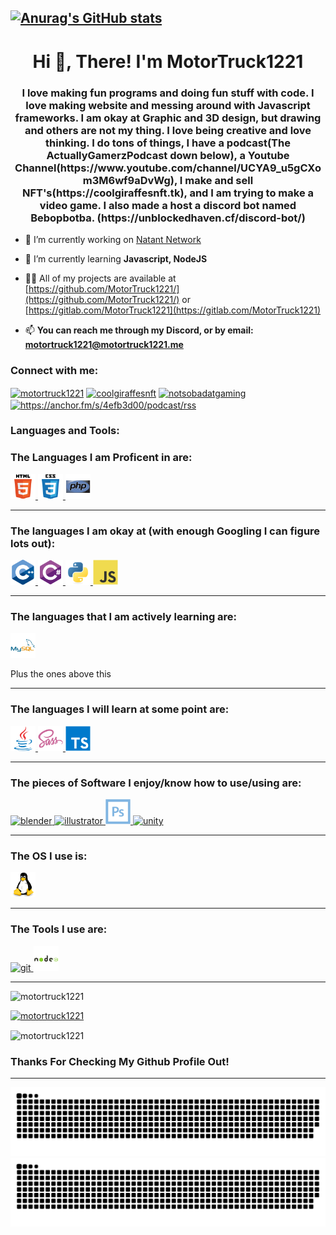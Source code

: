 [![Anurag's GitHub stats](https://github-readme-stats.vercel.app/api?username=MotorTruck1221&show_icons=true&theme=gotham)](https://github.com/anuraghazra/github-readme-stats)
---
<h1 align="center">Hi 👋, There! I'm MotorTruck1221</h1>
<h3 align="center">I love making fun programs and doing fun stuff with code. I love making website and messing around with Javascript frameworks. I am okay at Graphic and 3D design, but drawing and others are not my thing. I love being creative and love thinking. I do tons of things, I have a podcast(The ActuallyGamerzPodcast down below), a Youtube Channel(https://www.youtube.com/channel/UCYA9_u5gCXom3M6wf9aDvWg), I make and sell NFT's(https://coolgiraffesnft.tk), and I am trying to make a video game. I also made a host a discord bot named Bebopbotba. (https://unblockedhaven.cf/discord-bot/)</h3>


- 🔭 I’m currently working on [Natant Network](https://github.com/natant-network)

- 🌱 I’m currently learning **Javascript, NodeJS**

- 👨‍💻 All of my projects are available at [https://github.com/MotorTruck1221/](https://github.com/MotorTruck1221/) or [https://gitlab.com/MotorTruck1221](https://gitlab.com/MotorTruck1221)

- 📫 **You can reach me through my Discord, or by email: motortruck1221@motortruck1221.me**

<h3 align="left">Connect with me:</h3>
<p align="left">
<a href="https://codepen.io/motortruck1221" target="blank"><img align="center" src="https://raw.githubusercontent.com/rahuldkjain/github-profile-readme-generator/master/src/images/icons/Social/codepen.svg" alt="motortruck1221" height="30" width="40" /></a>
<a href="https://instagram.com/coolgiraffesnft" target="blank"><img align="center" src="https://raw.githubusercontent.com/rahuldkjain/github-profile-readme-generator/master/src/images/icons/Social/instagram.svg" alt="coolgiraffesnft" height="30" width="40" /></a>
<a href="https://www.youtube.com/c/notsobadatgaming" target="blank"><img align="center" src="https://raw.githubusercontent.com/rahuldkjain/github-profile-readme-generator/master/src/images/icons/Social/youtube.svg" alt="notsobadatgaming" height="30" width="40" /></a>
<a href="/https://anchor.fm/s/4efb3d00/podcast/rss" target="blank"><img align="center" src="https://raw.githubusercontent.com/rahuldkjain/github-profile-readme-generator/master/src/images/icons/Social/rss.svg" alt="https://anchor.fm/s/4efb3d00/podcast/rss" height="30" width="40" /></a>
</p>

<h3 align="left">Languages and Tools:</h3>
<p align="left"> 
<h3 align=left>The Languages I am Proficent in are:</h3>
<a href="https://www.w3.org/html/" target="_blank" rel="noreferrer"> <img src="https://raw.githubusercontent.com/devicons/devicon/master/icons/html5/html5-original-wordmark.svg" alt="html5" width="40" height="40"/> </a> <a href="https://www.w3schools.com/css/" target="_blank" rel="noreferrer"> <img src="https://raw.githubusercontent.com/devicons/devicon/master/icons/css3/css3-original-wordmark.svg" alt="css3" width="40" height="40"/> </a> <a href="https://www.php.net" target="_blank" rel="noreferrer"> <img src="https://raw.githubusercontent.com/devicons/devicon/master/icons/php/php-original.svg" alt="php" width="40" height="40"/> </a>

---
<h3 align="left">The languages I am okay at (with enough Googling I can figure lots out):</h3>
<a href="https://www.w3schools.com/cpp/" target="_blank" rel="noreferrer"> <img src="https://raw.githubusercontent.com/devicons/devicon/master/icons/cplusplus/cplusplus-original.svg" alt="cplusplus" width="40" height="40"/> </a> <a href="https://www.w3schools.com/cs/" target="_blank" rel="noreferrer"> <img src="https://raw.githubusercontent.com/devicons/devicon/master/icons/csharp/csharp-original.svg" alt="csharp" width="40" height="40"/> </a> <a href="https://www.python.org" target="_blank" rel="noreferrer"> <img src="https://raw.githubusercontent.com/devicons/devicon/master/icons/python/python-original.svg" alt="python" width="40" height="40"/> </a> <a href="https://developer.mozilla.org/en-US/docs/Web/JavaScript" target="_blank" rel="noreferrer"> <img src="https://raw.githubusercontent.com/devicons/devicon/master/icons/javascript/javascript-original.svg" alt="javascript" width="40" height="40"/> </a> 

---
<h3 align="left">The languages that I am actively learning are:</h3>
<a href="https://www.mysql.com/" target="_blank" rel="noreferrer"> <img src="https://raw.githubusercontent.com/devicons/devicon/master/icons/mysql/mysql-original-wordmark.svg" alt="mysql" width="40" height="40"/> </a> <p>Plus the ones above this</p>

---
<h3 align="left">The languages I  will learn at some point are:</h3>
<a href="https://www.java.com" target="_blank" rel="noreferrer"> <img src="https://raw.githubusercontent.com/devicons/devicon/master/icons/java/java-original.svg" alt="java" width="40" height="40"/> </a> <a href="https://sass-lang.com" target="_blank" rel="noreferrer"> <img src="https://raw.githubusercontent.com/devicons/devicon/master/icons/sass/sass-original.svg" alt="sass" width="40" height="40"/> </a> <a href="https://www.typescriptlang.org/" target="_blank" rel="noreferrer"> <img src="https://raw.githubusercontent.com/devicons/devicon/master/icons/typescript/typescript-original.svg" alt="typescript" width="40" height="40"/> </a> 

---

<h3 align="left">The pieces of Software I enjoy/know how to use/using are:</h3>
<a href="https://www.blender.org/" target="_blank" rel="noreferrer"> 
<img src="https://download.blender.org/branding/community/blender_community_badge_white.svg" alt="blender" width="40" height="40"/> </a> <a href="https://www.adobe.com/in/products/illustrator.html" target="_blank" rel="noreferrer"> <img src="https://www.vectorlogo.zone/logos/adobe_illustrator/adobe_illustrator-icon.svg" alt="illustrator" width="40" height="40"/> </a> <a href="https://www.photoshop.com/en" target="_blank" rel="noreferrer"> <img src="https://raw.githubusercontent.com/devicons/devicon/master/icons/photoshop/photoshop-line.svg" alt="photoshop" width="40" height="40"/> </a> <a href="https://unity.com/" target="_blank" rel="noreferrer"> <img src="https://www.vectorlogo.zone/logos/unity3d/unity3d-icon.svg" alt="unity" width="40" height="40"/> </a> </p>

---

<h3 align="left">The OS I use is:</h3>
<a href="https://www.linux.org/" target="_blank" rel="noreferrer"> <img src="https://raw.githubusercontent.com/devicons/devicon/master/icons/linux/linux-original.svg" alt="linux" width="40" height="40"/> </a> 

---

<h3 align="left">The Tools I use are:</h3>
<a href="https://git-scm.com/" target="_blank" rel="noreferrer"> <img src="https://www.vectorlogo.zone/logos/git-scm/git-scm-icon.svg" alt="git" width="40" height="40"/> </a> 
<a href="https://nodejs.org" target="_blank" rel="noreferrer"> <img src="https://raw.githubusercontent.com/devicons/devicon/master/icons/nodejs/nodejs-original-wordmark.svg" alt="nodejs" width="40" height="40"/> </a> 




---
<p align="left"> <img src="https://komarev.com/ghpvc/?username=motortruck1221&label=Profile%20views&color=0e75b6&style=flat" alt="motortruck1221" /> </p>

<p align="left"> <a href="https://github.com/ryo-ma/github-profile-trophy"><img src="https://github-profile-trophy.vercel.app/?username=motortruck1221" alt="motortruck1221" /></a> </p>


<p><img align="center" src="https://github-readme-stats.vercel.app/api/top-langs?username=motortruck1221&show_icons=true&locale=en&layout=compact" alt="motortruck1221" /></p>


<h3 align="left">Thanks For Checking My Github Profile Out!</h3>

---
![github contribution grid snake animation](https://raw.githubusercontent.com/motortruck1221/motortruck1221/output/github-contribution-grid-snake-dark.svg#gh-dark-mode-only)![github contribution grid snake animation](https://raw.githubusercontent.com/motortruck1221/motortruck1221/output/github-contribution-grid-snake.svg#gh-light-mode-only)
